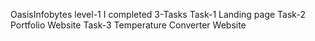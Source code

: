 OasisInfobytes level-1
I completed 3-Tasks 
Task-1 Landing page 
Task-2 Portfolio Website 
Task-3 Temperature Converter Website
